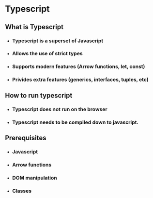 # Typescript

## What is Typescript

- ### Typescript is a superset of Javascript
- ### Allows the use of strict types
- ### Supports modern features (Arrow functions, let, const)
- ### Privides extra features (generics, interfaces, tuples, etc)

## How to run typescript

- ### Typescript does not run on the browser
- ### Typescript needs to be compiled down to javascript.

## Prerequisites

- ### Javascript
- ### Arrow functions
- ### DOM manipulation
- ### Classes

